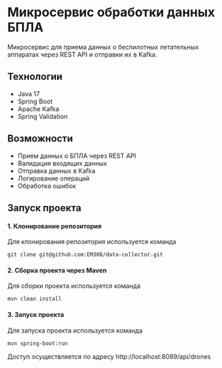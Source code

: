 # Микросервис обработки данных БПЛА

Микросервис для приема данных о беспилотных летательных аппаратах через REST API и отправки их в Kafka.

## Технологии
- Java 17
- Spring Boot 
- Apache Kafka
- Spring Validation

## Возможности
- Прием данных о БПЛА через REST API
- Валидация входящих данных
- Отправка данных в Kafka
- Логирование операций
- Обработка ошибок

## Запуск проекта

#### 1. Клонирование репозитория
Для клонирования репозитория используется команда

`git clone git@github.com:EM308/data-collector.git`

#### 2. Сборка проекта через Maven

Для сборки проекта используется команда

`mvn clean install`

#### 3. Запуск проекта

Для запуска проекта используется команда

`mvn spring-boot:run`

Доступ осуществляется по адресу http://localhost:8089/api/drones